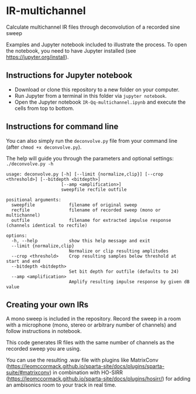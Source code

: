 # IR-multichannel
Calculate multichannel IR files through deconvolution of a recorded sine sweep

Examples and Jupyter notebook included to illustrate the process.
To open the notebook, you need to have Jupyter installed (see https://jupyter.org/install).

## Instructions for Jupyter notebook
* Download or clone this repository to a new folder on your computer. 
* Run Jupyter from a terminal in this folder via `jupyter notebook`.
* Open the Jupyter notebook `IR-Qq-multichannel.ipynb` and execute the cells from top to bottom. 

## Instructions for command line
You can also simply run the `deconvolve.py` file from your command line (after `chmod +x deconvolve.py`).

The help will guide you through the parameters and optional settings:
`./deconvolve.py -h`
```
usage: deconvolve.py [-h] [--limit {normalize,clip}] [--crop <threshold>] [--bitdepth <bitdepth>]
                     [--amp <amplification>]
                     sweepfile recfile outfile

positional arguments:
  sweepfile             filename of original sweep
  recfile               filename of recorded sweep (mono or multichannel)
  outfile               filename for extracted impulse response (channels identical to recfile)

options:
  -h, --help            show this help message and exit
  --limit {normalize,clip}
                        Normalize or clip resulting amplitudes
  --crop <threshold>    Crop resulting samples below threshold at start and end
  --bitdepth <bitdepth>
                        Set bit depth for outfile (defaults to 24)
  --amp <amplification>
                        Amplify resulting impulse response by given dB value
```

## Creating your own IRs
A mono sweep is included in the repository. Record the sweep in a room with a microphone (mono, stereo or arbitrary number of channels) and follow instructions in notebook.

This code generates IR files with the same number of channels as the recorded sweep you are using.

You can use the resulting .wav file with plugins like MatrixConv (https://leomccormack.github.io/sparta-site/docs/plugins/sparta-suite/#matrixconv) in combination with HO-SIRR (https://leomccormack.github.io/sparta-site/docs/plugins/hosirr/) for adding an ambisonics room to your track in real time. 
